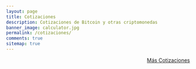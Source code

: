 ```yaml
---
layout: page
title: Cotizaciones
description: Cotizaciones de Bitcoin y otras criptomonedas
banner_image: calculator.jpg
permalink: /cotizaciones/
comments: true
sitemap: true
---
```



<div id="marketcaps-panel">

</div>
<div style="text-align:right">
	<a href="https://coinmarketcap.com/">Más Cotizaciones</a>
</div>